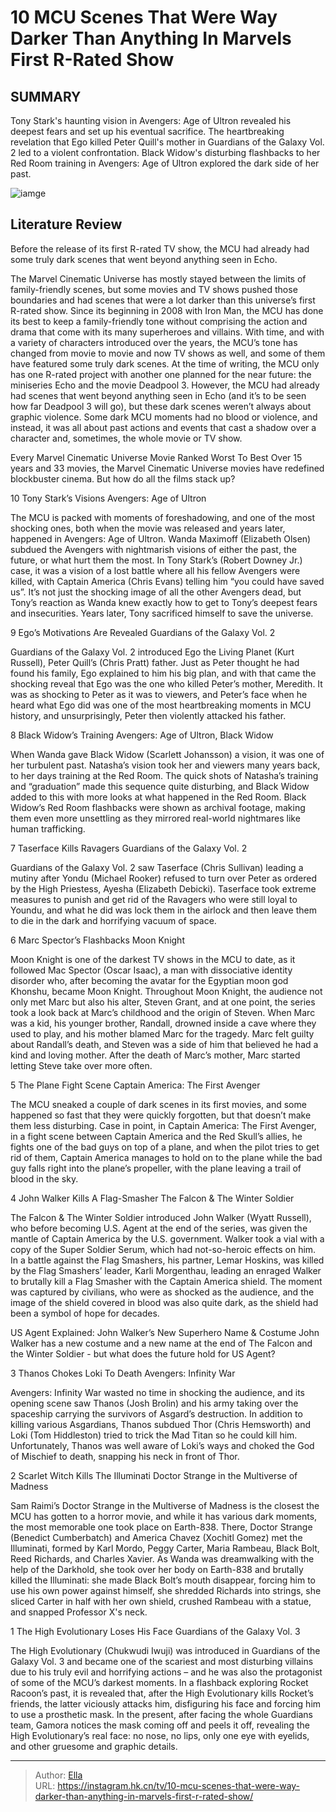 # 10 MCU Scenes That Were Way Darker Than Anything In Marvels First R-Rated Show


## SUMMARY 


 Tony Stark&#39;s haunting vision in Avengers: Age of Ultron revealed his deepest fears and set up his eventual sacrifice. 
 The heartbreaking revelation that Ego killed Peter Quill&#39;s mother in Guardians of the Galaxy Vol. 2 led to a violent confrontation. 
 Black Widow&#39;s disturbing flashbacks to her Red Room training in Avengers: Age of Ultron explored the dark side of her past. 

![iamge](https://static1.srcdn.com/wordpress/wp-content/uploads/2024/01/high-evolutionary-in-guardians-of-the-galaxy-2-scarlet-witch-in-doctor-strange-2-and-thanos-in-infinity-war.jpeg)

## Literature Review
Before the release of its first R-rated TV show, the MCU had already had some truly dark scenes that went beyond anything seen in Echo. 




The Marvel Cinematic Universe has mostly stayed between the limits of family-friendly scenes, but some movies and TV shows pushed those boundaries and had scenes that were a lot darker than this universe’s first R-rated show. Since its beginning in 2008 with Iron Man, the MCU has done its best to keep a family-friendly tone without comprising the action and drama that come with its many superheroes and villains. With time, and with a variety of characters introduced over the years, the MCU’s tone has changed from movie to movie and now TV shows as well, and some of them have featured some truly dark scenes.
At the time of writing, the MCU only has one R-rated project with another one planned for the near future: the miniseries Echo and the movie Deadpool 3. However, the MCU had already had scenes that went beyond anything seen in Echo (and it’s to be seen how far Deadpool 3 will go), but these dark scenes weren’t always about graphic violence. Some dark MCU moments had no blood or violence, and instead, it was all about past actions and events that cast a shadow over a character and, sometimes, the whole movie or TV show.
            
 
 Every Marvel Cinematic Universe Movie Ranked Worst To Best 
Over 15 years and 33 movies, the Marvel Cinematic Universe movies have redefined blockbuster cinema. But how do all the films stack up?













 








 10  Tony Stark’s Visions 
Avengers: Age of Ultron


 







The MCU is packed with moments of foreshadowing, and one of the most shocking ones, both when the movie was released and years later, happened in Avengers: Age of Ultron. Wanda Maximoff (Elizabeth Olsen) subdued the Avengers with nightmarish visions of either the past, the future, or what hurt them the most. In Tony Stark’s (Robert Downey Jr.) case, it was a vision of a lost battle where all his fellow Avengers were killed, with Captain America (Chris Evans) telling him “you could have saved us”. It’s not just the shocking image of all the other Avengers dead, but Tony’s reaction as Wanda knew exactly how to get to Tony’s deepest fears and insecurities. Years later, Tony sacrificed himself to save the universe.





 9  Ego’s Motivations Are Revealed 
Guardians of the Galaxy Vol. 2
        

Guardians of the Galaxy Vol. 2 introduced Ego the Living Planet (Kurt Russell), Peter Quill’s (Chris Pratt) father. Just as Peter thought he had found his family, Ego explained to him his big plan, and with that came the shocking reveal that Ego was the one who killed Peter’s mother, Meredith. It was as shocking to Peter as it was to viewers, and Peter’s face when he heard what Ego did was one of the most heartbreaking moments in MCU history, and unsurprisingly, Peter then violently attacked his father.





 8  Black Widow’s Training 
Avengers: Age of Ultron, Black Widow
        

When Wanda gave Black Widow (Scarlett Johansson) a vision, it was one of her turbulent past. Natasha’s vision took her and viewers many years back, to her days training at the Red Room. The quick shots of Natasha’s training and “graduation” made this sequence quite disturbing, and Black Widow added to this with more looks at what happened in the Red Room. Black Widow’s Red Room flashbacks were shown as archival footage, making them even more unsettling as they mirrored real-world nightmares like human trafficking.





 7  Taserface Kills Ravagers 
Guardians of the Galaxy Vol. 2
        

Guardians of the Galaxy Vol. 2 saw Taserface (Chris Sullivan) leading a mutiny after Yondu (Michael Rooker) refused to turn over Peter as ordered by the High Priestess, Ayesha (Elizabeth Debicki). Taserface took extreme measures to punish and get rid of the Ravagers who were still loyal to Youndu, and what he did was lock them in the airlock and then leave them to die in the dark and horrifying vacuum of space. 





 6  Marc Spector’s Flashbacks 
Moon Knight


 







Moon Knight is one of the darkest TV shows in the MCU to date, as it followed Mac Spector (Oscar Isaac), a man with dissociative identity disorder who, after becoming the avatar for the Egyptian moon god Khonshu, became Moon Knight. Throughout Moon Knight, the audience not only met Marc but also his alter, Steven Grant, and at one point, the series took a look back at Marc’s childhood and the origin of Steven. When Marc was a kid, his younger brother, Randall, drowned inside a cave where they used to play, and his mother blamed Marc for the tragedy. Marc felt guilty about Randall’s death, and Steven was a side of him that believed he had a kind and loving mother. After the death of Marc’s mother, Marc started letting Steve take over more often. 





 5  The Plane Fight Scene 
Captain America: The First Avenger
        

The MCU sneaked a couple of dark scenes in its first movies, and some happened so fast that they were quickly forgotten, but that doesn’t make them less disturbing. Case in point, in Captain America: The First Avenger, in a fight scene between Captain America and the Red Skull’s allies, he fights one of the bad guys on top of a plane, and when the pilot tries to get rid of them, Captain America manages to hold on to the plane while the bad guy falls right into the plane’s propeller, with the plane leaving a trail of blood in the sky.





 4  John Walker Kills A Flag-Smasher 
The Falcon &amp; The Winter Soldier
        

The Falcon &amp; The Winter Soldier introduced John Walker (Wyatt Russell), who before becoming U.S. Agent at the end of the series, was given the mantle of Captain America by the U.S. government. Walker took a vial with a copy of the Super Soldier Serum, which had not-so-heroic effects on him. In a battle against the Flag Smashers, his partner, Lemar Hoskins, was killed by the Flag Smashers’ leader, Karli Morgenthau, leading an enraged Walker to brutally kill a Flag Smasher with the Captain America shield. The moment was captured by civilians, who were as shocked as the audience, and the image of the shield covered in blood was also quite dark, as the shield had been a symbol of hope for decades.
            
 
 US Agent Explained: John Walker’s New Superhero Name &amp; Costume 
John Walker has a new costume and a new name at the end of The Falcon and the Winter Soldier - but what does the future hold for US Agent?









 3  Thanos Chokes Loki To Death 
Avengers: Infinity War
        

Avengers: Infinity War wasted no time in shocking the audience, and its opening scene saw Thanos (Josh Brolin) and his army taking over the spaceship carrying the survivors of Asgard’s destruction. In addition to killing various Asgardians, Thanos subdued Thor (Chris Hemsworth) and Loki (Tom Hiddleston) tried to trick the Mad Titan so he could kill him. Unfortunately, Thanos was well aware of Loki’s ways and choked the God of Mischief to death, snapping his neck in front of Thor.





 2  Scarlet Witch Kills The Illuminati 
Doctor Strange in the Multiverse of Madness


 







Sam Raimi’s Doctor Strange in the Multiverse of Madness is the closest the MCU has gotten to a horror movie, and while it has various dark moments, the most memorable one took place on Earth-838. There, Doctor Strange (Benedict Cumberbatch) and America Chavez (Xochitl Gomez) met the Illuminati, formed by Karl Mordo, Peggy Carter, Maria Rambeau, Black Bolt, Reed Richards, and Charles Xavier. As Wanda was dreamwalking with the help of the Darkhold, she took over her body on Earth-838 and brutally killed the Illuminati: she made Black Bolt’s mouth disappear, forcing him to use his own power against himself, she shredded Richards into strings, she sliced Carter in half with her own shield, crushed Rambeau with a statue, and snapped Professor X&#39;s neck. 





 1  The High Evolutionary Loses His Face 
Guardians of the Galaxy Vol. 3
        

The High Evolutionary (Chukwudi Iwuji) was introduced in Guardians of the Galaxy Vol. 3 and became one of the scariest and most disturbing villains due to his truly evil and horrifying actions – and he was also the protagonist of some of the MCU’s darkest moments. In a flashback exploring Rocket Racoon’s past, it is revealed that, after the High Evolutionary kills Rocket’s friends, the latter viciously attacks him, disfiguring his face and forcing him to use a prosthetic mask. In the present, after facing the whole Guardians team, Gamora notices the mask coming off and peels it off, revealing the High Evolutionary’s real face: no nose, no lips, only one eye with eyelids, and other gruesome and graphic details. 

---

> Author: [Ella](https://instagram.hk.cn/)  
> URL: https://instagram.hk.cn/tv/10-mcu-scenes-that-were-way-darker-than-anything-in-marvels-first-r-rated-show/  

